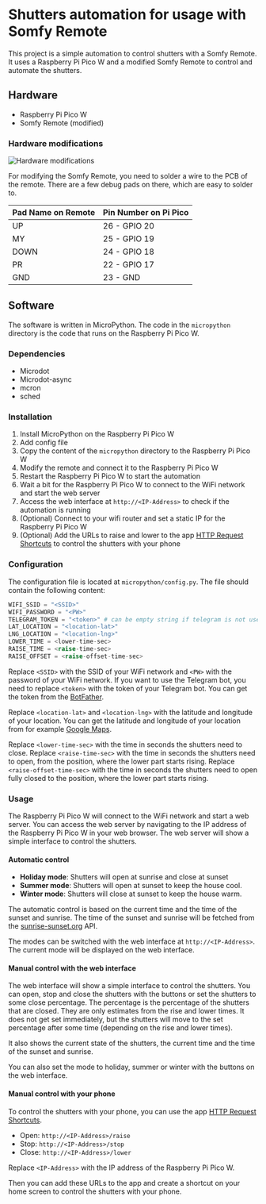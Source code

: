 # Shutters automation for usage with Somfy Remote

This project is a simple automation to control shutters with a Somfy Remote. It uses a Raspberry Pi Pico W and a modified Somfy Remote to control and automate the shutters.

## Hardware

- Raspberry Pi Pico W
- Somfy Remote (modified)

### Hardware modifications

![Hardware modifications](./images/hardware_mod.png)

For modifying the Somfy Remote, you need to solder a wire to the PCB of the remote. There are a few debug pads on there, which are easy to solder to. 

| Pad Name on Remote | Pin Number on Pi Pico |
|---|---|
| UP   | 26 - GPIO 20 |
| MY   | 25 - GPIO 19 |
| DOWN | 24 - GPIO 18 |
| PR   | 22 - GPIO 17 |
| GND  | 23 - GND     |


## Software

The software is written in MicroPython. The code in the `micropython` directory is the code that runs on the Raspberry Pi Pico W. 

### Dependencies

- Microdot
- Microdot-async
- mcron
- sched

### Installation

1. Install MicroPython on the Raspberry Pi Pico W
1. Add config file
1. Copy the content of the `micropython` directory to the Raspberry Pi Pico W
1. Modify the remote and connect it to the Raspberry Pi Pico W
1. Restart the Raspberry Pi Pico W to start the automation
1. Wait a bit for the Raspberry Pi Pico W to connect to the WiFi network and start the web server
1. Access the web interface at `http://<IP-Address>` to check if the automation is running
1. (Optional) Connect to your wifi router and set a static IP for the Raspberry Pi Pico W
1. (Optional) Add the URLs to raise and lower to the app [HTTP Request Shortcuts](https://play.google.com/store/apps/details?id=ch.rmy.android.http_shortcuts&hl=en&gl=US) to control the shutters with your phone

### Configuration

The configuration file is located at `micropython/config.py`. The file should contain the following content:

```python
WIFI_SSID = "<SSID>"
WIFI_PASSWORD = "<PW>"
TELEGRAM_TOKEN = "<token>" # can be empty string if telegram is not used
LAT_LOCATION = "<location-lat>"
LNG_LOCATION = "<location-lng>"
LOWER_TIME = <lower-time-sec>
RAISE_TIME = <raise-time-sec>
RAISE_OFFSET = <raise-offset-time-sec>
```

Replace `<SSID>` with the SSID of your WiFi network and `<PW>` with the password of your WiFi network. If you want to use the Telegram bot, you need to replace `<token>` with the token of your Telegram bot. You can get the token from the [BotFather](https://core.telegram.org/bots#6-botfather). 

Replace `<location-lat>` and `<location-lng>` with the latitude and longitude of your location. You can get the latitude and longitude of your location from for example [Google Maps](https://www.google.com/maps).

Replace `<lower-time-sec>` with the time in seconds the shutters need to close. Replace `<raise-time-sec>` with the time in seconds the shutters need to open, from the position, where the lower part starts rising. Replace `<raise-offset-time-sec>` with the time in seconds the shutters need to open fully closed to  the position, where the lower part starts rising.


### Usage

The Raspberry Pi Pico W will connect to the WiFi network and start a web server. You can access the web server by navigating to the IP address of the Raspberry Pi Pico W in your web browser. The web server will show a simple interface to control the shutters.


#### Automatic control

- **Holiday mode**: Shutters will open at sunrise and close at sunset
- **Summer mode**: Shutters will open at sunset to keep the house cool.
- **Winter mode**: Shutters will close at sunset to keep the house warm.

The automatic control is based on the current time and the time of the sunset and sunrise. The time of the sunset and sunrise will be fetched from the [sunrise-sunset.org](sunrise-sunset.org) API.

The modes can be switched with the web interface at `http://<IP-Address>`. The current mode will be displayed on the web interface.


#### Manual control with the web interface

The web interface will show a simple interface to control the shutters. You can open, stop and close the shutters with the buttons or set the shutters to some close percentage. The percentage is the percentage of the shutters that are closed. They are only estimates from the rise and lower times. It does not get set immediately, but the shutters will move to the set percentage after some time (depending on the rise and lower times). 

It also shows the current state of the shutters, the current time and the time of the sunset and sunrise.

You can also set the mode to holiday, summer or winter with the buttons on the web interface.

#### Manual control with your phone

To control the shutters with your phone, you can use the app [HTTP Request Shortcuts](https://play.google.com/store/apps/details?id=ch.rmy.android.http_shortcuts&hl=en&gl=US). 

- Open: `http://<IP-Address>/raise`
- Stop: `http://<IP-Address>/stop`
- Close: `http://<IP-Address>/lower`

Replace `<IP-Address>` with the IP address of the Raspberry Pi Pico W.

Then you can add these URLs to the app and create a shortcut on your home screen to control the shutters with your phone.

